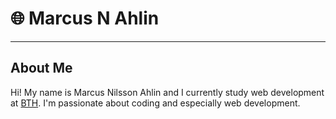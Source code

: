 # 🌐 Marcus N Ahlin

---
## About Me
Hi! My name is Marcus Nilsson Ahlin and I currently study web development at [BTH](https://www.bth.se/eng/). I'm passionate about coding and especially web development.  
